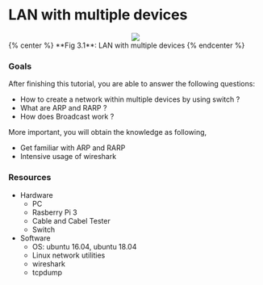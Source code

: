 # LAN with multiple devices 

<div style="text-align:center">
<img src="https://www.lucidchart.com/publicSegments/view/13f0a67a-c53c-447c-8b0d-02f7cd69757f/image.png">
</div>
{% center %} **Fig 3.1**: LAN with multiple devices {% endcenter %}


### Goals
After finishing this tutorial, you are able to answer the following questions:

* How to create a network within multiple devices by using switch ?
* What are ARP and RARP ?
* How does Broadcast work ?

More important, you will obtain the knowledge as following,

* Get familiar with ARP and RARP 
* Intensive usage of wireshark

### Resources
* Hardware
    * PC
    * Rasberry Pi 3
    * Cable and Cabel Tester
    * Switch
* Software
    * OS: ubuntu 16.04, ubuntu 18.04
    * Linux network utilities 
    * wireshark
    * tcpdump


